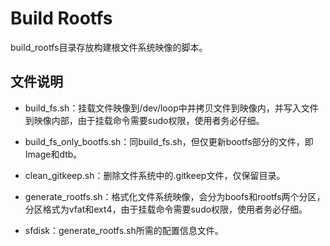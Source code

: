 # Build Rootfs

build_rootfs目录存放构建根文件系统映像的脚本。

## 文件说明

- build_fs.sh：挂载文件映像到/dev/loop中并拷贝文件到映像内，并写入文件到映像内部，由于挂载命令需要sudo权限，使用者务必仔细。

- build_fs_only_bootfs.sh：同build_fs.sh，但仅更新bootfs部分的文件，即Image和dtb。

- clean_gitkeep.sh：删除文件系统中的.gitkeep文件，仅保留目录。

- generate_rootfs.sh：格式化文件系统映像，会分为boofs和rootfs两个分区，分区格式为vfat和ext4，由于挂载命令需要sudo权限，使用者务必仔细。

- sfdisk：generate_rootfs.sh所需的配置信息文件。
